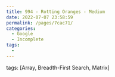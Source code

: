 ```yaml
---
title: 994 - Rotting Oranges - Medium
date: 2022-07-07 23:58:59
permalink: /pages/7cac71/
categories:
  - Google
  - Incomplete
tags:
  - 
---
```

tags: [Array, Breadth-First Search, Matrix]